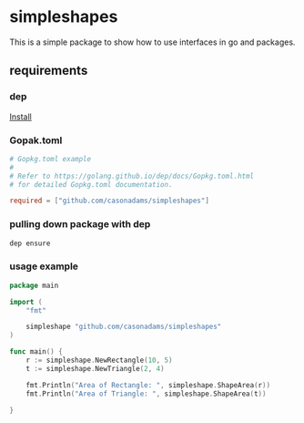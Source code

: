 # simpleshapes

This is a simple package to show how to use interfaces in go and packages.

## requirements
### dep
[Install](https://golang.github.io/dep/docs/installation.html)

### Gopak.toml
```toml
# Gopkg.toml example
#
# Refer to https://golang.github.io/dep/docs/Gopkg.toml.html
# for detailed Gopkg.toml documentation.

required = ["github.com/casonadams/simpleshapes"]
```

### pulling down package with dep
```bash
dep ensure
```

### usage example
```go
package main

import (
	"fmt"

	simpleshape "github.com/casonadams/simpleshapes"
)

func main() {
	r := simpleshape.NewRectangle(10, 5)
	t := simpleshape.NewTriangle(2, 4)

	fmt.Println("Area of Rectangle: ", simpleshape.ShapeArea(r))
	fmt.Println("Area of Triangle: ", simpleshape.ShapeArea(t))

}
```

